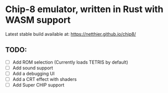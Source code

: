 # Chip-8 emulator, written in Rust with WASM support

Latest stable build available at: https://netthier.github.io/chip8/
## TODO:
- [ ] Add ROM selection (Currently loads TETRIS by default)
- [ ] Add sound support
- [ ] Add a debugging UI
- [ ] Add a CRT effect with shaders
- [ ] Add Super CHIP support